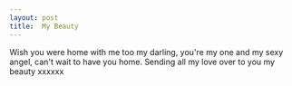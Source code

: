 ```yaml
---
layout: post
title:  My Beauty
---
```

Wish you were home with me too my darling, you're my one and my sexy angel, can't wait to have you home. Sending all my love over to you my beauty xxxxxx
